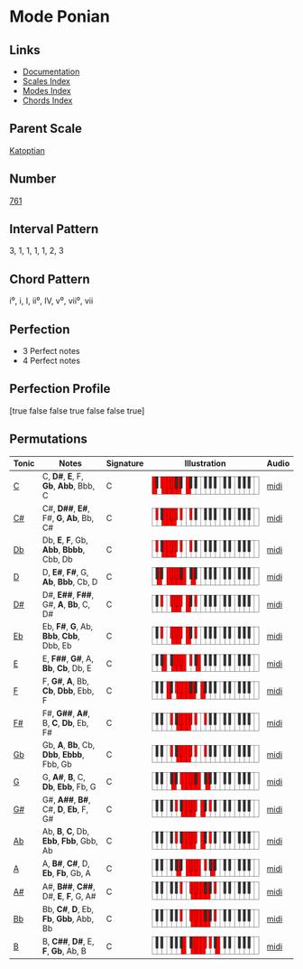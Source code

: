 # Mode Ponian

## Links

- [Documentation](index.md)
- [Scales Index](Scales.md)
- [Modes Index](Modes.md)
- [Chords Index](Chords.md)

## Parent Scale

[Katoptian](ScaleKatoptian.md)

## Number

[761](https://ianring.com/musictheory/scales/761)

## Interval Pattern

3, 1, 1, 1, 1, 2, 3

## Chord Pattern

i⁰, i, I, ii⁰, IV, v⁰, vii⁰, vii

## Perfection

- 3 Perfect notes
- 4 Perfect notes

## Perfection Profile

[true false false true false false true]

## Permutations

| Tonic | Notes | Signature | Illustration | Audio |
|-------|-------|-----------|--------------|-------|
| [C](ModeCNaturalPonian.md) | C, **D#**, **E**, F, **Gb**, **Abb**, Bbb, C | C | ![CNaturalPonian](ModeCNaturalPonian.png) | [midi](https://github.com/edipermadi/music/blob/main/docs/ModeCNaturalPonian.mid?raw=true) |
| [C#](ModeCSharpPonian.md) | C#, **D##**, **E#**, F#, **G**, **Ab**, Bb, C# | C | ![CSharpPonian](ModeCSharpPonian.png) | [midi](https://github.com/edipermadi/music/blob/main/docs/ModeCSharpPonian.mid?raw=true) |
| [Db](ModeDFlatPonian.md) | Db, **E**, **F**, Gb, **Abb**, **Bbbb**, Cbb, Db | C | ![DFlatPonian](ModeDFlatPonian.png) | [midi](https://github.com/edipermadi/music/blob/main/docs/ModeDFlatPonian.mid?raw=true) |
| [D](ModeDNaturalPonian.md) | D, **E#**, **F#**, G, **Ab**, **Bbb**, Cb, D | C | ![DNaturalPonian](ModeDNaturalPonian.png) | [midi](https://github.com/edipermadi/music/blob/main/docs/ModeDNaturalPonian.mid?raw=true) |
| [D#](ModeDSharpPonian.md) | D#, **E##**, **F##**, G#, **A**, **Bb**, C, D# | C | ![DSharpPonian](ModeDSharpPonian.png) | [midi](https://github.com/edipermadi/music/blob/main/docs/ModeDSharpPonian.mid?raw=true) |
| [Eb](ModeEFlatPonian.md) | Eb, **F#**, **G**, Ab, **Bbb**, **Cbb**, Dbb, Eb | C | ![EFlatPonian](ModeEFlatPonian.png) | [midi](https://github.com/edipermadi/music/blob/main/docs/ModeEFlatPonian.mid?raw=true) |
| [E](ModeENaturalPonian.md) | E, **F##**, **G#**, A, **Bb**, **Cb**, Db, E | C | ![ENaturalPonian](ModeENaturalPonian.png) | [midi](https://github.com/edipermadi/music/blob/main/docs/ModeENaturalPonian.mid?raw=true) |
| [F](ModeFNaturalPonian.md) | F, **G#**, **A**, Bb, **Cb**, **Dbb**, Ebb, F | C | ![FNaturalPonian](ModeFNaturalPonian.png) | [midi](https://github.com/edipermadi/music/blob/main/docs/ModeFNaturalPonian.mid?raw=true) |
| [F#](ModeFSharpPonian.md) | F#, **G##**, **A#**, B, **C**, **Db**, Eb, F# | C | ![FSharpPonian](ModeFSharpPonian.png) | [midi](https://github.com/edipermadi/music/blob/main/docs/ModeFSharpPonian.mid?raw=true) |
| [Gb](ModeGFlatPonian.md) | Gb, **A**, **Bb**, Cb, **Dbb**, **Ebbb**, Fbb, Gb | C | ![GFlatPonian](ModeGFlatPonian.png) | [midi](https://github.com/edipermadi/music/blob/main/docs/ModeGFlatPonian.mid?raw=true) |
| [G](ModeGNaturalPonian.md) | G, **A#**, **B**, C, **Db**, **Ebb**, Fb, G | C | ![GNaturalPonian](ModeGNaturalPonian.png) | [midi](https://github.com/edipermadi/music/blob/main/docs/ModeGNaturalPonian.mid?raw=true) |
| [G#](ModeGSharpPonian.md) | G#, **A##**, **B#**, C#, **D**, **Eb**, F, G# | C | ![GSharpPonian](ModeGSharpPonian.png) | [midi](https://github.com/edipermadi/music/blob/main/docs/ModeGSharpPonian.mid?raw=true) |
| [Ab](ModeAFlatPonian.md) | Ab, **B**, **C**, Db, **Ebb**, **Fbb**, Gbb, Ab | C | ![AFlatPonian](ModeAFlatPonian.png) | [midi](https://github.com/edipermadi/music/blob/main/docs/ModeAFlatPonian.mid?raw=true) |
| [A](ModeANaturalPonian.md) | A, **B#**, **C#**, D, **Eb**, **Fb**, Gb, A | C | ![ANaturalPonian](ModeANaturalPonian.png) | [midi](https://github.com/edipermadi/music/blob/main/docs/ModeANaturalPonian.mid?raw=true) |
| [A#](ModeASharpPonian.md) | A#, **B##**, **C##**, D#, **E**, **F**, G, A# | C | ![ASharpPonian](ModeASharpPonian.png) | [midi](https://github.com/edipermadi/music/blob/main/docs/ModeASharpPonian.mid?raw=true) |
| [Bb](ModeBFlatPonian.md) | Bb, **C#**, **D**, Eb, **Fb**, **Gbb**, Abb, Bb | C | ![BFlatPonian](ModeBFlatPonian.png) | [midi](https://github.com/edipermadi/music/blob/main/docs/ModeBFlatPonian.mid?raw=true) |
| [B](ModeBNaturalPonian.md) | B, **C##**, **D#**, E, **F**, **Gb**, Ab, B | C | ![BNaturalPonian](ModeBNaturalPonian.png) | [midi](https://github.com/edipermadi/music/blob/main/docs/ModeBNaturalPonian.mid?raw=true) |
